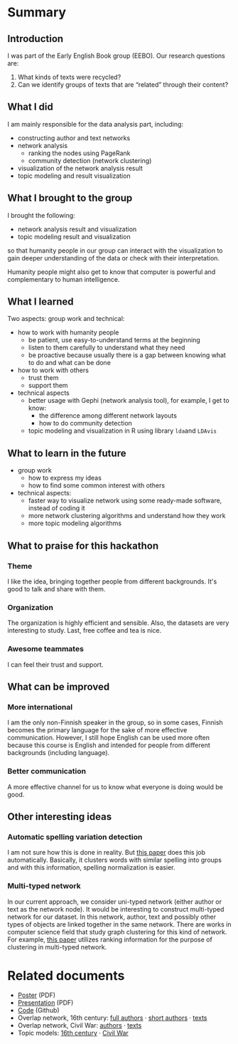 
# Summary

## Introduction

I was part of the Early English Book group (EEBO).
Our research questions are:

1. What kinds of texts were recycled?
2. Can we identify groups of texts that are “related” through their content?


## What I did

I am mainly responsible for the data analysis part, including:

- constructing author and text networks
- network analysis
  - ranking the nodes using PageRank
  - community detection (network clustering)
- visualization of the network analysis result
- topic modeling and result visualization


## What I brought to the group

I brought the following:

- network analysis result and visualization
- topic modeling result and  visualization

so that humanity people in our group can interact with the visualization to gain deeper understanding of the data or check with their interpretation. 

Humanity people might also get to know that computer is powerful and complementary to human intelligence. 


## What I learned

Two aspects: group work and technical:

- how to work with humanity people
  - be patient, use easy-to-understand terms at the beginning
  - listen to them carefully to understand what they need
  - be proactive because usually there is a gap between knowing what to do and what can be done
- how to work with others
  - trust them
  - support them
- technical aspects
  - better usage with Gephi (network analysis tool), for example, I get to know: 
    - the difference among different network layouts
    - how to do community detection
  - topic modeling and visualization in R using library `lda`and `LDAvis`

## What to learn in the future

- group work
  - how to express my ideas
  - how to find some common interest with others
- technical aspects:
  - faster way to visualize network using some ready-made software, instead of coding it
  - more network clustering algorithms and understand how they work
  - more topic modeling algorithms

## What to praise for this hackathon

### Theme

I like the idea, bringing together people from different backgrounds.
It's good to talk and share with them.

### Organization

The organization is highly efficient and sensible.
Also, the datasets are very interesting to study.
Last, free coffee and tea is nice.

### Awesome teammates

I can feel their trust and support. 

## What can be improved

### More international

I am the only non-Finnish speaker in the group, so in some cases, Finnish becomes the primary language for the sake of more effective communication. 
However, I still hope English can be used more often because this course is English and intended for people from different backgrounds (including language).

### Better communication

A more effective channel for us to know what everyone is doing would be good. 



## Other interesting ideas

### Automatic spelling variation detection

I am not sure how this is done in reality.
But [this paper](http://ucrel.lancs.ac.uk/publications/CL2007/paper/238_Paper.pdf) does this job automatically.
Basically, it clusters words with similar spelling into groups and with this information, spelling normalization is easier. 

### Multi-typed network

In our current approach, we consider uni-typed network (either author or text as the network node).
It would be interesting to construct multi-typed network for our dataset. 
In this network, author, text and possibly other types of objects are linked together in the same network. 
There are works in computer science field that study graph clustering for this kind of network.
For example, [this paper](http://www.ccs.neu.edu/home/yzsun/papers/kdd09_netclus.pdf) utilizes ranking information for the purpose of clustering in multi-typed network.
  
# Related documents

- [Poster](http://dhh16.hiit.fi/dhh16-eebo-poster.pdf) (PDF)
- [Presentation](http://dhh16.hiit.fi/dhh16-eebo-slides.pdf) (PDF)
- [Code](https://github.com/dhh16/eebo) (Github)
- Overlap network, 16th century: [full authors](https://www.cs.helsinki.fi/u/hxiao/eebo/sixteen-author-long/) · [short authors](https://www.cs.helsinki.fi/u/hxiao/eebo/sixteen-author-short/) · [texts](https://www.cs.helsinki.fi/u/hxiao/eebo/sixteen-text/)
- Overlap network, Civil War: [authors](https://www.cs.helsinki.fi/u/hxiao/eebo/civil-war/) · [texts](https://www.cs.helsinki.fi/u/hxiao/eebo/civil-war-text/)
- Topic models: [16th century](https://www.cs.helsinki.fi/u/hxiao/eebo/topic_sixteen/) · [Civil War](https://www.cs.helsinki.fi/u/hxiao/eebo/topic_civil_war/)